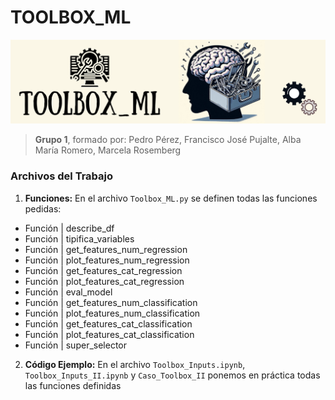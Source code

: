 
# TOOLBOX_ML

![Texto alternativo](img/Toolbox_ML_Banner.png)

> **Grupo 1**, formado por: Pedro Pérez, Francisco José Pujalte, Alba María Romero, Marcela Rosemberg

### Archivos del Trabajo

1. **Funciones:** En el archivo `Toolbox_ML.py` se definen todas las funciones pedidas:

- Función | describe_df
- Función | tipifica_variables
- Función | get_features_num_regression
- Función | plot_features_num_regression
- Función | get_features_cat_regression
- Función | plot_features_cat_regression
- Función | eval_model
- Función | get_features_num_classification
- Función | plot_features_num_classification
- Función | get_features_cat_classification
- Función | plot_features_cat_classification
- Función | super_selector  

2. **Código Ejemplo:** En el archivo `Toolbox_Inputs.ipynb`, `Toolbox_Inputs_II.ipynb` y `Caso_Toolbox_II` ponemos en práctica todas las funciones definidas